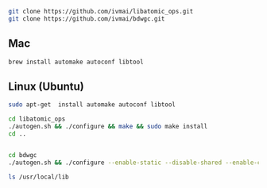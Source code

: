 ```bash
git clone https://github.com/ivmai/libatomic_ops.git
git clone https://github.com/ivmai/bdwgc.git
```

## Mac
```bash
brew install automake autoconf libtool
```

## Linux (Ubuntu)
```bash
sudo apt-get  install automake autoconf libtool
```


```bash
cd libatomic_ops
./autogen.sh && ./configure && make && sudo make install
cd ..


cd bdwgc
./autogen.sh && ./configure --enable-static --disable-shared --enable-cplusplus && make && sudo make install

```
```bash
ls /usr/local/lib
```